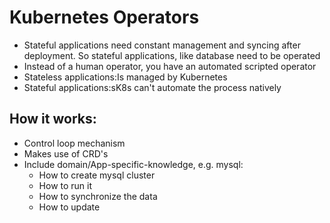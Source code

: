 # Kubernetes Operators 
* Stateful applications need constant management and syncing after deployment. So stateful applications, like database need to be operated
* Instead of a human operator, you have an automated scripted operator
* Stateless applications:Is managed by Kubernetes
* Stateful applications:sK8s can't automate the process natively

## How it works:
* Control loop mechanism
* Makes use of CRD's
* Include domain/App-specific-knowledge, e.g. mysql:
  * How to create mysql cluster
  * How to run it
  * How to synchronize the data
  * How to update